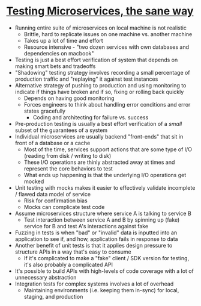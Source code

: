 # [Testing Microservices, the sane way](https://medium.com/@copyconstruct/testing-microservices-the-sane-way-9bb31d158c16)

* Running entire suite of microservices on local machine is not realistic
  * Brittle, hard to replicate issues on one machine vs. another machine
  * Takes up a lot of time and effort
  * Resource intensive - "two dozen services with own databases and dependencies on macbook"
* Testing is just a best effort verification of system that depends on making smart bets and tradeoffs
* "Shadowing" testing strategy involves recording a small percentage of production traffic and "replaying" it against test instances
* Alternative strategy of pushing to production and using monitoring to indicate if things have broken and if so, fixing or rolling back quickly
  * Depends on having good monitoring
  * Forces engineers to think about handling error conditions and error states gracefully
    * Coding and architecting for failure vs. success
* Pre-production testing is usually a best effort verification of a *small* subset of the guarantees of a system
* Individual microservices are usually backend "front-ends" that sit in front of a database or a cache
  * Most of the time, services support actions that are some type of I/O (reading from disk / writing to disk)
  * These I/O operations are thinly abstracted away at times and represent the core behaviors to test
  * What ends up happening is that the underlying I/O operations get mocked
* Unit testing with mocks makes it easier to effectively validate incomplete / flawed data model of service
  * Risk for confirmation bias
  * Mocks can complicate test code
* Assume microservices structure where service A is talking to service B
  * Test interaction between service A and B by spinning up (fake) service for B and test A's interactions against fake
* Fuzzing in tests is when "bad" or "invalid" data is inputted into an application to see if, and how, application fails in response to data
* Another benefit of unit tests is that it applies design pressure to structure APIs in a way that's easy to consume
  * If it's complicated to make a "fake" client / SDK version for testing, it's also probably a complicated API
* It's possible to build APIs with high-levels of code coverage with a lot of unnecessary abstraction
* Integration tests for complex systems involves a lot of overhead
  * Maintaining environments (i.e. keeping them in-sync) for local, staging, and production

